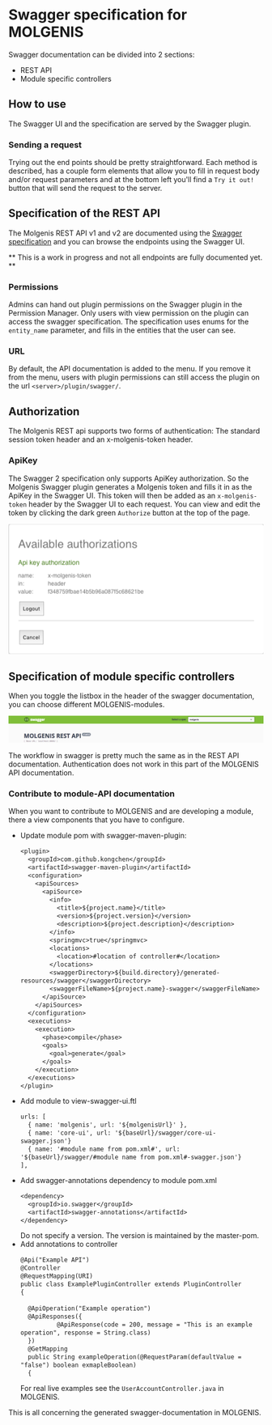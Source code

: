 # Swagger specification for MOLGENIS
Swagger documentation can be divided into 2 sections:

* REST API
* Module specific controllers

## How to use
The Swagger UI and the specification are served by the Swagger plugin.

### Sending a request
Trying out the end points should be pretty straightforward.
Each method is described, has a couple form elements that allow you to fill in request body and/or
request parameters and at the bottom left you'll find a `Try it out!` button that will send the
request to the server.

## Specification of the REST API
The Molgenis REST API v1 and v2 are documented using the [Swagger specification](http://www.swagger.io/)
and you can browse the endpoints using the Swagger UI.

**
This is a work in progress and not all endpoints are fully documented yet.
**

### Permissions
Admins can hand out plugin permissions on the Swagger plugin in the Permission Manager.
Only users with view permission on the plugin can access the swagger specification.
The specification uses enums for the `entity_name` parameter, and fills in the entities that the
user can see.

### URL
By default, the API documentation is added to the menu.
If you remove it from the menu, users with plugin permissions can still access the plugin on the url 
`<server>/plugin/swagger/`.

## Authorization
The Molgenis REST api supports two forms of authentication: The standard session token header and 
an x-molgenis-token header.

### ApiKey
The Swagger 2 specification only supports ApiKey authorization.
So the Molgenis Swagger plugin generates a Molgenis token and fills it in as the ApiKey in the Swagger UI.
This token will then be added as an `x-molgenis-token` header by the Swagger UI to each request.
You can view and edit the token by clicking the dark green `Authorize` button at the top of the page.

![Api key authorization](../images/swagger/apikey.png?raw=true, "swagger/apikey")
 
## Specification of module specific controllers
When you toggle the listbox in the header of the swagger documentation, you can choose different MOLGENIS-modules.

![Swagger toggle modules](../images/swagger/toggle.png?raw=true, "swagger/toggle")

The workflow in swagger is pretty much the same as in the REST API documentation. Authentication does not work in this part of the MOLGENIS API documentation.

### Contribute to module-API documentation
When you want to contribute to MOLGENIS and are developing a module, there a view components that you have to configure.

- Update module pom with swagger-maven-plugin:
  ```
  <plugin>
    <groupId>com.github.kongchen</groupId>
    <artifactId>swagger-maven-plugin</artifactId>
    <configuration>
      <apiSources>
        <apiSource>
          <info>
            <title>${project.name}</title>
            <version>${project.version}</version>
            <description>${project.description}</description>
          </info>
          <springmvc>true</springmvc>
          <locations>
            <location>#location of controller#</location>
          </locations>
          <swaggerDirectory>${build.directory}/generated-resources/swagger</swaggerDirectory>
          <swaggerFileName>${project.name}-swagger</swaggerFileName>
        </apiSource>
      </apiSources>
    </configuration>
    <executions>
      <execution>
        <phase>compile</phase>
        <goals>
          <goal>generate</goal>
        </goals>
      </execution>
    </executions>
  </plugin>
  ```
- Add module to view-swagger-ui.ftl
  ```
  urls: [
    { name: 'molgenis', url: '${molgenisUrl}' },
    { name: 'core-ui', url: '${baseUrl}/swagger/core-ui-swagger.json'}
    { name: '#module name from pom.xml#', url: '${baseUrl}/swagger/#module name from pom.xml#-swagger.json'} 
  ],
  ``` 
- Add swagger-annotations dependency to module pom.xml
  ```
  <dependency>
    <groupId>io.swagger</groupId>
    <artifactId>swagger-annotations</artifactId>
  </dependency>
  ```
  Do not specify a version. The version is maintained by the master-pom.
- Add annotations to controller
  ```
  @Api("Example API")
  @Controller
  @RequestMapping(URI)
  public class ExamplePluginController extends PluginController
  {

  	@ApiOperation("Example operation")
  	@ApiResponses({
  			@ApiResponse(code = 200, message = "This is an example operation", response = String.class)
  	})
  	@GetMapping
  	public String exampleOperation(@RequestParam(defaultValue = "false") boolean exmapleBoolean)
  	{
  ```
  For real live examples see the `UserAccountController.java` in MOLGENIS.
  
This is all concerning the generated swagger-documentation in MOLGENIS.
